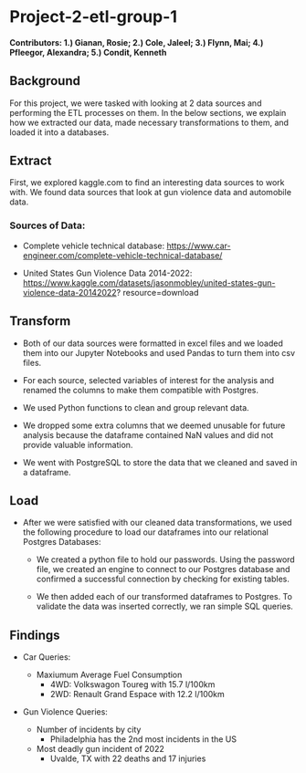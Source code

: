 # Project-2-etl-group-1
#### Contributors: 1.) Gianan, Rosie; 2.) Cole, Jaleel; 3.) Flynn, Mai; 4.) Pfleegor, Alexandra; 5.) Condit, Kenneth

## Background

For this project, we were tasked with looking at 2 data sources and performing the ETL processes on them. In the below sections, we explain how we extracted our data, made necessary transformations to them, and loaded it into a databases.


## Extract

First, we explored kaggle.com to find an interesting data sources to work with. We found data sources that look at gun violence data and automobile data.

### Sources of Data:

* Complete vehicle technical database:  https://www.car-engineer.com/complete-vehicle-technical-database/ 
    
* United States Gun Violence Data 2014-2022: https://www.kaggle.com/datasets/jasonmobley/united-states-gun-violence-data-20142022? resource=download



## Transform

* Both of our data sources were formatted in excel files and we loaded them into our Jupyter Notebooks and used Pandas to turn them into csv files.

* For each source, selected variables of interest for the analysis and renamed the columns to make them compatible with Postgres.

* We used Python functions to clean and group relevant data.

* We dropped some extra columns that we deemed unusable for future analysis because the dataframe contained NaN values and did not provide       valuable information. 

* We went with PostgreSQL to store the data that we cleaned and saved in a dataframe.


## Load


* After we were satisfied with our cleaned data transformations, we used the following procedure to load our dataframes into our relational Postgres Databases:

    * We created a python file to hold our passwords. Using the password file, we created an engine to connect to our Postgres database and confirmed a successful connection by checking for existing tables.


    * We then added each of our transformed dataframes to Postgres. To validate the data was inserted correctly, we ran simple SQL queries.


## Findings 

* Car Queries:
    * Maxiumum Average Fuel Consumption
        * 4WD: Volkswagon Toureg with 15.7 l/100km
        * 2WD: Renault Grand Espace with 12.2 l/100km
    
* Gun Violence Queries: 
    * Number of incidents by city
        * Philadelphia has the 2nd most incidents in the US
    * Most deadly gun incident of 2022
        * Uvalde, TX with 22 deaths and 17 injuries
